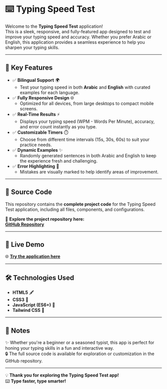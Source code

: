 # ⌨️ Typing Speed Test  

Welcome to the **Typing Speed Test** application!  
This is a sleek, responsive, and fully-featured app designed to test and improve your typing speed and accuracy. Whether you prefer Arabic or English, this application provides a seamless experience to help you sharpen your typing skills.  

---

## 🔑 Key Features  

- ✅ **Bilingual Support** 🌍  
  - Test your typing speed in both **Arabic** and **English** with curated examples for each language.  
- ✅ **Fully Responsive Design** 🌐  
  - Optimized for all devices, from large desktops to compact mobile screens.  
- ✅ **Real-Time Results** ⚡  
  - Displays your typing speed (WPM - Words Per Minute), accuracy, and error count instantly as you type.  
- ✅ **Customizable Timers** ⏱️  
  - Choose from different time intervals (15s, 30s, 60s) to suit your practice needs.  
- ✅ **Dynamic Examples** ✨  
  - Randomly generated sentences in both Arabic and English to keep the experience fresh and challenging.  
- ✅ **Error Highlighting** 🔴  
  - Mistakes are visually marked to help identify areas of improvement.  

---

## 📂 Source Code  

This repository contains the **complete project code** for the Typing Speed Test application, including all files, components, and configurations.  

🔗 **Explore the project repository here:**  
[**GitHub Repository**](https://github.com/mahmoudnazmy/Typing-Speed-Test)  

---

## 🚀 Live Demo  

🌐 **[Try the application here](https://mahmoudnazmy.github.io/Typing-Speed-Test/)**  

---

## 🛠️ Technologies Used  

- **HTML5** 🖋️  
- **CSS3** 🎨  
- **JavaScript (ES6+)** 📜  
- **Tailwind CSS** 🌈   

---


## 🤝 Notes  

✨ Whether you're a beginner or a seasoned typist, this app is perfect for honing your typing skills in a fun and interactive way.  
🔒 The full source code is available for exploration or customization in the GitHub repository.  

---

💡 **Thank you for exploring the Typing Speed Test app!**  
⌨️ **Type faster, type smarter!**  
